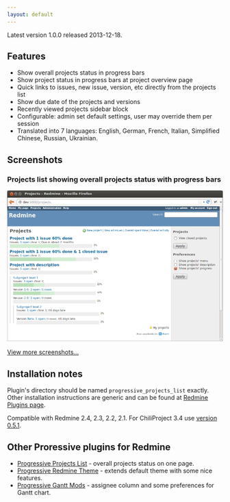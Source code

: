 ```yaml
---
layout: default
---
```


Latest version 1.0.0 released 2013-12-18.

Features
--------

- Show overall projects status in progress bars
- Show project status in progress bars at project overview page
- Quick links to issues, new issue, version, etc directly from the projects list
- Show due date of the projects and versions
- Recently viewed projects sidebar block
- Configurable: admin set default settings, user may override them per session
- Translated into 7 languages: English, German, French, Italian, Simplified Chinese, Russian, Ukrainian.


Screenshots
-----------
### Projects list showing overall projects status with progress bars
![Projects list showing overall projects status with progress bars](images/screenshots/v020/progressive-projects-list-v020-progress.png)

[View more screenshots...](screenshots.html)


Installation notes
------------------

Plugin's directory should be named `progressive_projects_list` exactly.
Other installation instructions are generic and can be found at [Redmine Plugins page](http://www.redmine.org/projects/redmine/wiki/Plugins).

Compatible with Redmine 2.4, 2.3, 2.2, 2.1.
For ChiliProject 3.4 use [version 0.5.1](https://github.com/stgeneral/redmine-progressive-projects-list/releases/tag/v0.5.1).


Other Proressive plugins for Redmine
------------------------------------

* [Progressive Projects List](http://stgeneral.github.io/redmine-progressive-projects-list/) - overall projects status on one page.
* [Progressive Redmine Theme](http://stgeneral.github.io/redmine-progressive-theme/) - extends default theme with some nice features.
* [Progressive Gantt Mods](http://stgeneral.github.io/redmine-progressive-gantt-mods/) - assignee column and some preferences for Gantt chart.
